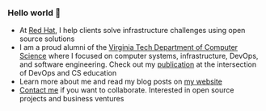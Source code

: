 ### Hello world 👋

- At [Red Hat](https://redhat.com), I help clients solve infrastructure challenges using open source solutions
- I am a proud alumni of the [Virginia Tech Department of Computer Science](https://cs.vt.edu) where I focused on computer systems, infrastructure, DevOps, and software engineering. Check out my [publication](https://scholar.google.com/citations?view_op=view_citation&hl=en&user=741Kg2QAAAAJ&citation_for_view=741Kg2QAAAAJ:u5HHmVD_uO8C) at the intersection of DevOps and CS education
- Learn more about me and read my blog posts on [my website](https://ryangniadek.com/)
- [Contact me](https://ryangniadek.com/contact) if you want to collaborate. Interested in open source projects and business ventures


<!--
**ryangniadek/ryangniadek** is a ✨ _special_ ✨ repository because its `README.md` (this file) appears on your GitHub profile.

Here are some ideas to get you started:

- 👯 I’m looking to collaborate on ...
- 🤔 I’m looking for help with ...
- 💬 Ask me about ...
- ⚡ Fun fact: 
-->

